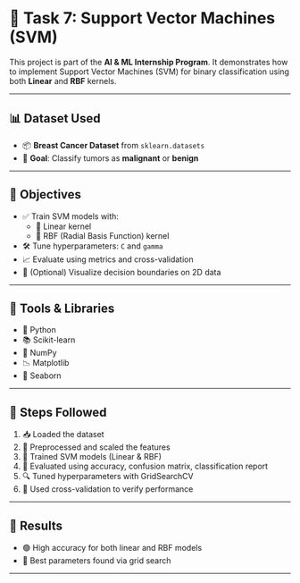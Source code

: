 # 🧠 Task 7: Support Vector Machines (SVM)

This project is part of the **AI & ML Internship Program**. It demonstrates how to implement Support Vector Machines (SVM) for binary classification using both **Linear** and **RBF** kernels.

---

## 📊 Dataset Used
- 📦 **Breast Cancer Dataset** from `sklearn.datasets`
- 🎯 **Goal**: Classify tumors as **malignant** or **benign**

---

## 🎯 Objectives
- ✅ Train SVM models with:
  - 🧮 Linear kernel
  - 🔁 RBF (Radial Basis Function) kernel
- 🛠 Tune hyperparameters: `C` and `gamma`
- 📈 Evaluate using metrics and cross-validation
- 📐 (Optional) Visualize decision boundaries on 2D data

---

## 🧰 Tools & Libraries
- 🐍 Python
- 📚 Scikit-learn
- 🔢 NumPy
- 📉 Matplotlib
- 🌈 Seaborn

---

## 🚀 Steps Followed
1. 📥 Loaded the dataset
2. 🧹 Preprocessed and scaled the features
3. 🧠 Trained SVM models (Linear & RBF)
4. 🧪 Evaluated using accuracy, confusion matrix, classification report
5. 🔍 Tuned hyperparameters with GridSearchCV
6. 🔁 Used cross-validation to verify performance

---

## 📌 Results
- 🟢 High accuracy for both linear and RBF models
- 🧪 Best parameters found via grid search

---

